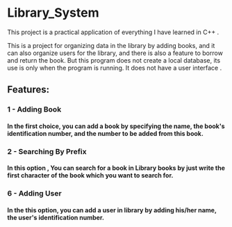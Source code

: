 # Library_System

This project is a practical application of everything I have learned in C++ .

This is a project for organizing data in the library by adding books, and it can also organize users for the library, and there is also a feature to borrow and return the book. But this program does not create a local database, its use is only when the program is running. It does not have a user interface .
## Features:
### 1 - Adding Book
#### In the first choice, you can add a book by specifying the name, the book's identification number, and the number to be added from this book.
### 2 - Searching By Prefix
#### In this option , You can search for a book in Library books by just write the first character of the book which you want to search for.



### 6 - Adding User
#### In the this option, you can add a user in library by  adding his/her name, the user's identification number.
